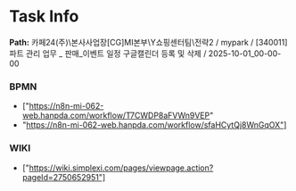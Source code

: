 # Task Info

**Path:** 카페24(주)\본사사업장\[CG]MI본부\Y쇼핑센터팀\전략2 / mypark / [340011] 파트 관리 업무 _ 판매_이벤트 일정 구글캘린더 등록 및 삭제 / 2025-10-01_00-00-00

### BPMN
- ["https://n8n-mi-062-web.hanpda.com/workflow/T7CWDP8aFVWn9VEP"
- "https://n8n-mi-062-web.hanpda.com/workflow/sfaHCytQj8WnGqOX"]

### WIKI
- ["https://wiki.simplexi.com/pages/viewpage.action?pageId=2750652951"]

